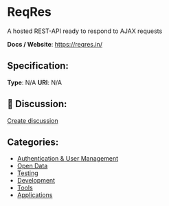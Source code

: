 # ReqRes


A hosted REST-API ready to respond to AJAX requests

**Docs / Website**: https://reqres.in/

## Specification:
**Type**:  N/A 
**URI**:  N/A 

## 💬 Discussion:
[Create discussion](link)

## Categories:
- [Authentication & User Management](https://github.com/apis-list/apis-list#authentication-and-user-management)
- [Open Data](https://github.com/apis-list/apis-list#open-data)
- [Testing](https://github.com/apis-list/apis-list#testing)
- [Development](https://github.com/apis-list/apis-list#development)
- [Tools](https://github.com/apis-list/apis-list#tools)
- [Applications](https://github.com/apis-list/apis-list#applications)





